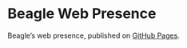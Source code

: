 # Beagle Web Presence

Beagle’s web presence, published on [GitHub Pages](https://Beagle-PSE.github.io/Beagle/branches/fixed-test).